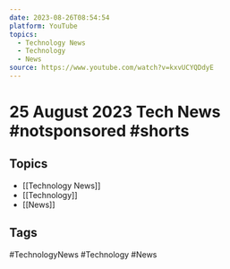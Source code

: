 ```yaml
---
date: 2023-08-26T08:54:54
platform: YouTube
topics:
  - Technology News
  - Technology
  - News
source: https://www.youtube.com/watch?v=kxvUCYQDdyE
---
```

# 25 August 2023 Tech News #notsponsored #shorts

## Topics
- [[Technology News]]
- [[Technology]]
- [[News]]

## Tags
#TechnologyNews #Technology #News